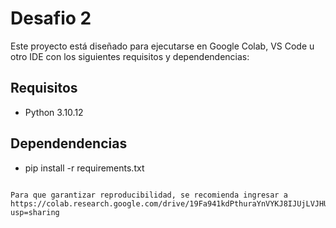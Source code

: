 # Desafio 2

Este proyecto está diseñado para ejecutarse en Google Colab, VS Code u otro IDE con los siguientes requisitos y dependendencias:

## Requisitos

- Python 3.10.12

## Dependendencias

- pip install -r requirements.txt

```

Para que garantizar reproducibilidad, se recomienda ingresar a https://colab.research.google.com/drive/19Fa941kdPthuraYnVYKJ8IJUjLVJHUSJ?usp=sharing
